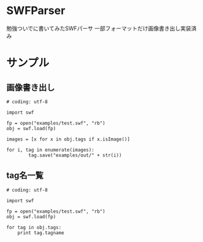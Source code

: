 # SWFParser
勉強ついでに書いてみたSWFパーサ
一部フォーマットだけ画像書き出し実装済み

# サンプル
## 画像書き出し
```
# coding: utf-8

import swf

fp = open("examples/test.swf", "rb")
obj = swf.load(fp)

images = [x for x in obj.tags if x.isImage()]

for i, tag in enumerate(images):
        tag.save("examples/out/" + str(i))
```

## tag名一覧
```
# coding: utf-8

import swf

fp = open("examples/test.swf", "rb")
obj = swf.load(fp)

for tag in obj.tags:
    print tag.tagname
```
